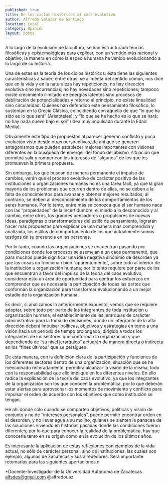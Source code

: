 ```yaml
---
published: true
title: De los ciclos históricos al caos evolutivo
author: Alfredo Salazar de Santiago
location: Local
category: Opinión
layout: posts
---
```


A lo largo de la evolución de la cultura, se han estructurado teorías filosóficas y epistemológicas para explicar, con un sentido más racional y objetivo, la manera en cómo la especie humana ha venido evolucionando a lo largo de su historia. 

Una de estas es la teoría de los ciclos históricos; ésta tiene las siguientes características a saber; entre otras: se alimenta del sentido común, nos dice que en la vida y en la naturaleza hay repeticiones; no hay dirección evolutiva sino recurrencias; no hay novedades sino repeticiones; tampoco existe crecimiento ilimitado de energías latentes sino procesos de debilitación de potencialidades y retorno al principio, no existe linealidad sino circularidad. Quienes han defendido este pensamiento filosófico, lo sustentan en la Grecia Clásica, coincidiendo con aquello de que “lo que ha sido es lo que será” (Aristóteles); y “lo que se ha hecho es lo que se hará: no hay nada nuevo bajo el sol” (idea muy impulsada durante la Edad
Media). 

Obviamente este tipo de propuestas al parecer generan conflicto y poca evolución visto desde otras perspectivas, de ahí que se generen antagonismos que pueden establecer mejoras importantes con visiones diferentes en la búsqueda de emerger del fondo del abismo, situación que permitirá salir y romper con los intereses de “algunos” de los que les promueven la primera propuesta.

Sin embargo, los que buscan de manera permanente el impulso de cambios, verán que el proceso evolutivo de carácter positivo de las instituciones u organizaciones humanas no es una tarea fácil, ya que la gran mayoría de los problemas  que ocurren dentro de ellas, no se deben a la falta de conocimientos para avanzar y obtener mejores resultados; al contrario, se deben al desconocimiento de los comportamientos de los seres humanos. Por lo tanto, entre más se conozca que el ser humano nace con las “propiedades” de la incertidumbre, el miedo a lo desconocido y al cambio, entre otros, los grandes pensadores o propulsores de nuevas ideas, paradigmas o transformadores del estilo de pensamiento, lograrán hacer más propuestas para explicar de una manera más comprendida y analizada, los estilos de comportamiento de los que actualmente somos testigos de su presencia en las personas.

Por lo tanto, cuando las organizaciones se encuentran pasando por condiciones donde los procesos se asemejan a un caos permanente, que para muchos puede significar una idea negativa sinónimo de desorden ya que las cosas no funcionan bien “aparentemente”, sobre todo al interior de la institución u organización humana; por lo tanto requiere por parte de los que encuentran a favor del impulso de la teoría del caos evolutivo, considerar esto un área de oportunidad para centrar los esfuerzos en comprender que es necesaria la participación de todas las partes que conforman la organización para transformar evolucionando a un mejor estadío de la organización humana. 

Es decir, si analizamos lo anteriormente expuesto, vemos que se requiere adoptar, sobre todo por parte de los integrantes de toda institución u organización humana, el establecimiento de las jerarquías de carácter administrativo para la toma de decisiones, donde un integrante de la alta dirección deberá impulsar políticas, objetivos y estrategias en torno a una visión hacia un periodo de tiempo prolongado, dirigido a todos los integrantes de los sectores que conforman la organización y que dependiendo de “su nivel jerárquico” actuarán de manera directa o indirecta en los “fines últimos” que se persiguen.

De esta manera, con la definición clara de la participación y funciones de los diferentes sectores dentro de una organización, situación que se ha mencionado reiteradamente, permitirá alcanzar la visión de la misma, todo con la responsabilidad que ello implique en los diferentes niveles.  En ello radica la explicación de la teoría del caos evolutivo, ya que los integrantes de la organización son los que conocen la problemática, por lo que deberán estar alertas para aprovechar los momentos de movimiento y conflicto para impulsar el orden de acuerdo con los objetivos que como institución se tengan.

He ahí donde sólo cuando se comparten objetivos, políticas y visión de conjunto y no de “intereses personales”, puede permitir encontrar orden en el desorden, y no llevar agua a su molino, quienes se sienten la panacea de las soluciones viviendo en historias pasadas donde las condiciones fueron diferentes; por lo que para conocer la realidad de la problemática, hay que conocerla tanto en su origen como en la evolución de los últimos años. 

Es interesante la aplicación de estas reflexiones con ejemplos de la vida actual, no sólo de carácter personal, sino de instituciones, las cuales son ejemplo, algunas de Zacatecas y sus alrededores. Será importante retomarlas para las siguientes aportaciones.n

*Docente-Investigador de la Universidad Autónoma de Zacatecas
alfsdes@gmail.com
@alfredouaz
